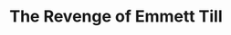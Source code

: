 ---
layout: coming-soon

title: "The Revenge of Emmett Till"
description: "A night of fundraising around&nbsp;film"
img-path: "/img/revenge_emmett.png"
location: "The Charles Theatre"

featured: "yes"
featured-rank: "2"
slide: "slide2"
---